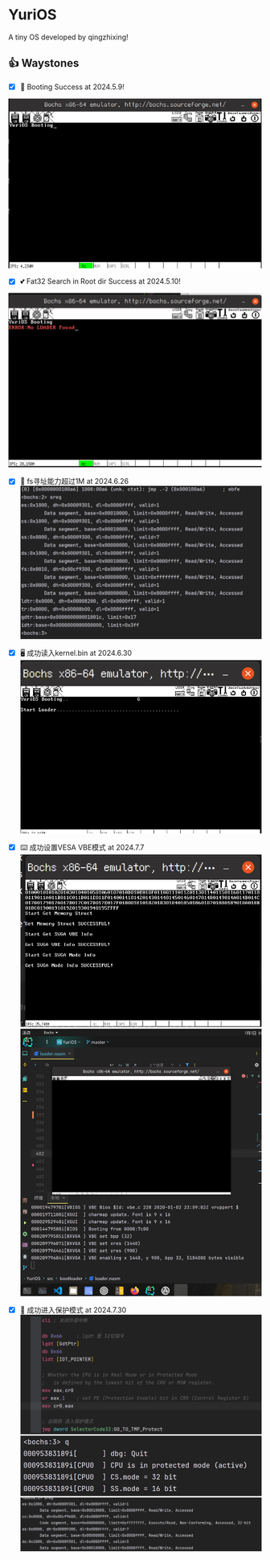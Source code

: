 # YuriOS

A tiny OS developed by qingzhixing!

## 👍 Waystones

- [x] 🍎 Booting Success at 2024.5.9!

![Booting image](assets/images/boot_success.png)

- [x] 💕 Fat32 Search in Root dir Success at 2024.5.10!

![Fat32 Search in Root dir!](assets/images/Fat32_Search_in_Root_dir!.png)

- [x] 🦄 fs寻址能力超过1M at 2024.6.26
![使fs寄存器拥有1M以上寻址的能力](assets/images/使fs寄存器拥有1M以上寻址的能力.png)

- [x] 🖥️ 成功读入kernel.bin at 2024.6.30
![成功读入kernel.bin](assets/images/read_kernel_bin.png)

- [x] ⌨️ 成功设置VESA VBE模式 at 2024.7.7
![VGA_INFO](assets/images/VGA_INFO.png)
![VBE模式](assets/images/VESA_VBE.png)

- [x] 🐳 成功进入保护模式 at 2024.7.30
![ProtectedModeCode](assets/images/ProtectedModeCode.png)
![ProtectedModeBochs](assets/images/ProtectedModeBochs.png)
![ProtectedModeReg](assets/images/ProtectedModeReg.png)
